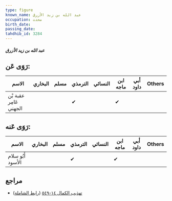 ```yaml
---
type: figure
known_name: عبد الله بن زيد الأزرق
occupation: محدث
birth_date:
passing_date:
tahdhib_id: 3284
---
```

##### عبد الله بن زيد الأزرق

## رَوَى عَن:
| الاسم                  | البخاري | مسلم | الترمذي | النسائي | ابن ماجه | أبي داود | Others |
| ---------------------- | ------- | ---- | ------- | ------- | -------- | -------- | ------ |
| عقبة بْن عَامِر الجهني |         |      | ✔       |         | ✔        |          |        |
## رَوَى عَنه:
| الاسم             | البخاري | مسلم | الترمذي | النسائي | ابن ماجه | أبي داود | Others |
| ----------------- | ------- | ---- | ------- | ------- | -------- | -------- | ------ |
| أَبُو سلام الأسود |         |      | ✔       |         | ✔        |          |        |
## مراجع
- [تهذيب الكمال ١٤-٥٤٩](obsidian://open?vault=Tahdhib-al-Kamal&file=Figures/٣٢٨٤-عبد%20الله%20بن%20زيد%20الأزرق) ([رابط الشاملة](https://shamela.ws/book/3722/7477))